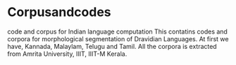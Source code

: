 # Corpusandcodes
code and corpus for Indian language computation
This contatins codes and corpora for morphological segmentation of Dravidian Languages. At first we have, Kannada, Malaylam, Telugu and Tamil. All the corpora is extracted from Amrita University, IIIT, IIIT-M Kerala. 
